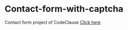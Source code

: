 # Contact-form-with-captcha
Contact form project of CodeClause
<a href="https://gec-ian.github.io/Contact-form-with-captcha/">Click here</a>
